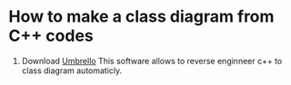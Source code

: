 # How to make a class diagram from C++ codes

1. Download [Umbrello](https://umbrello.kde.org/installation.php)
   This software allows to reverse enginneer c++ to class diagram automaticly.
